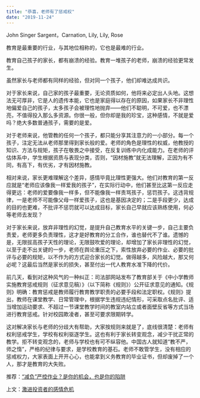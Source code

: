 ```yaml
---
title: "恭喜，老师有了惩戒权"
date: "2019-11-24"
---
```


John Singer Sargent，Carnation, Lily, Lily, Rose

  

教育是最重要的行业，与其地位相称的，它也是最难的行业。  

  

教育自己孩子的家长，都有崩溃的经验。教育一堆孩子的老师，崩溃的经验更常发生。

  

虽然家长与老师都有同样的经验，但对同一个孩子，他们却难达成共识。

  

对于家长来说，自己家的孩子最重要，无论资质如何，他将来必定出人头地。这想法无可厚非，它是人的遗传本能，它也是家庭得以存在的原因，如果家长不非理性地偏爱自己的孩子，太多孩子会被理性地抛弃——他们不聪明，不可爱，也不漂亮，不值得投入那么多资源。你很一般，但你却是我的珍宝，这种感情，不就是爱吗？绝大多数普通孩子，需要的是爱。

  

对于老师来说，他管教的任何一个孩子，都只能分享其注意力的一小部分。每一个孩子，注定无法从老师那里得到家长般的爱。老师的角色是理性的权威，他教授的知识、方法与规矩，孩子在敬畏之中接受，在反复训练中内化成能力。在老师的评估体系中，学生根据资质与表现分类，否则，“因材施教”就无法理解，正因为有不同，有高下，有优劣，才有因材施教。

  

相对来说，家长更难理解这个差异，感情毕竟比理性更强大。他们对教育的第一反应就是“老师应该像我一样爱我的孩子”，在实际行动中，他们甚至比这第一反应走得更远：老师的爱要像我一样多，但不能像我一样责骂孩子，惩罚孩子。这违背规律，一是老师不可能像父母一样爱孩子，这也是基因决定的；二是手段更少，达成的目的也更难，不批评不惩罚就可以达成目标，家长自己早就应该熟练使用，何必等老师去发现？

  

对于家长来说，放弃非理性的幻觉，是提升自己教育水平的关键一步，自己主要负责爱，老师更多负责理性，这才是好教育的分工合作，谁也替代不了谁。遗憾的是，无限拔高孩子天性的理论，无限鼓吹爱的理论，却增加了家长非理性的幻觉，以至于走不出关键的一步，老师在舆论重压之下，索性放弃必要的作业、必要的批评与必要的规矩，以不作为的方式迎合家长的幻觉。做得越多，风险越大，那又何必呢？这最后当然是家长的损失，甚至付出一代人教育水准下降的代价。

  

前几天，看到对这种风气的一种纠正：司法部网站发布了教育部关于《中小学教师实施教育惩戒规则（征求意见稿）》（以下简称《规则》）公开征求意见的通知。《规则》明确：教育惩戒是教师履行教育教学职责的必要手段和法定职权。《规则》提出，教师在课堂教学、日常管理中，根据学生违规违纪情形，可采取点名批评、适当增加运动要求、不超过一节课堂教学时间的教室内站立或者面壁反省等方式当场进行教育惩戒。针对校园欺凌者，甚至可要求限期转学。

  

这对解决家长与老师的分歧大有帮助，大家按规则来就是了，底线很清楚：老师有权利惩戒学生，学校有权利驱逐学生。这也有利于家长转变观念，减少干扰正常的教学。拒不转变观念的，老师与学校也有可不纵容他。中国古人就知道“教不严，师之惰”，严格的纪律与要求，是学校教育的基石。老师不敢管学生，没有相应的惩戒权力，大家表面上开开心心，也能拿到义务教育的毕业证书，但却废掉了一个人，那才是教育的大失败。

  

推荐：[“减负”严控作业？是你的机会，也是你的陷阱](http://mp.weixin.qq.com/s?__biz=MjM5NDU0Mjk2MQ==&mid=2651635584&idx=1&sn=59fd46e7a8012c8ef25dd2d46c28090a&chksm=bd7e3b9e8a09b288d6828290355891044304197082f3ebb973ac849f4b978566df98ee1a76a1&scene=21#wechat_redirect)  

上文：[激进投资者的感情危机](http://mp.weixin.qq.com/s?__biz=MjM5NDU0Mjk2MQ==&mid=2651636263&idx=1&sn=2b01ca2c9c690d1f904deaf546343a44&chksm=bd7e46398a09cf2fd6a50257c8f41b4363a382ccba8973de94387883a682a42ec9cf5ec0a5d3&scene=21#wechat_redirect)
